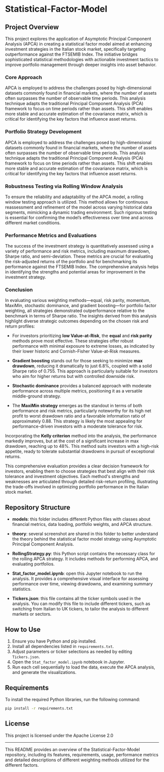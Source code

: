 # Statistical-Factor-Model

## Project Overview
This project explores the application of Asymptotic Principal Component Analysis (APCA) in creating a statistical factor model aimed at enhancing investment strategies in the Italian stock market, specifically targeting outperformance against the FTSEMIB Index. The initiative bridges sophisticated statistical methodologies with actionable investment tactics to improve portfolio management through deeper insights into asset behavior.

### Core Approach
APCA is employed to address the challenges posed by high-dimensional datasets commonly found in financial markets, where the number of assets often surpasses the number of observable time periods. This analysis technique adapts the traditional Principal Component Analysis (PCA) framework to focus on time periods rather than assets. This shift enables more stable and accurate estimation of the covariance matrix, which is critical for identifying the key factors that influence asset returns.

### Portfolio Strategy Development
APCA is employed to address the challenges posed by high-dimensional datasets commonly found in financial markets, where the number of assets often surpasses the number of observable time periods. This analysis technique adapts the traditional Principal Component Analysis (PCA) framework to focus on time periods rather than assets. This shift enables more stable and accurate estimation of the covariance matrix, which is critical for identifying the key factors that influence asset returns.

### Robustness Testing via Rolling Window Analysis
To ensure the reliability and adaptability of the APCA model, a rolling window testing approach is utilized. This method allows for continuous reassessment and refinement of the model across varying historical data segments, mimicking a dynamic trading environment. Such rigorous testing is essential for confirming the model’s effectiveness over time and across different market conditions.

### Performance Metrics and Evaluations
The success of the investment strategy is quantitatively assessed using a variety of performance and risk metrics, including maximum drawdown, Sharpe ratio, and semi-deviation. These metrics are crucial for evaluating the risk-adjusted returns of the portfolio and for benchmarking its performance against the FTSEMIB Index. The comprehensive analysis helps in identifying the strengths and potential areas for improvement in the investment strategy.

### Conclusion
In evaluating various weighting methods—equal, risk parity, momentum, MaxiMin, stochastic dominance, and gradient boosting—for portfolio factor weighting, all strategies demonstrated outperformance relative to the benchmark in terms of Sharpe ratio. The insights derived from this analysis highlight diverse strategic outcomes depending on the chosen risk and return profiles:

- For investors prioritizing **low Value-at-Risk**, the **equal** and **risk parity** methods prove most effective. These strategies offer robust performance with minimal exposure to extreme losses, as indicated by their lower historic and Cornish-Fisher Value-at-Risk measures.

- **Gradient boosting** stands out for those seeking to minimize **max drawdown**, reducing it dramatically to just 6.8%, coupled with a solid Sharpe ratio of 0.755. This approach is particularly suitable for investors who aim for higher returns but with controlled downside risk.

- **Stochastic dominance** provides a balanced approach with moderate performance across multiple metrics, positioning it as a versatile middle-ground strategy.

- The **MaxiMin strategy** emerges as the standout in terms of both performance and risk metrics, particularly noteworthy for its high net profit to worst drawdown ratio and a favorable information ratio of approximately 0.88. This strategy is likely the most appealing for performance-driven investors with a moderate tolerance for risk.

Incorporating the **Kelly criterion** method into the analysis, the performance markedly improves, but at the cost of a significant increase in max drawdown, reaching up to 48%. This method suits investors with a high-risk appetite, ready to tolerate substantial drawdowns in pursuit of exceptional returns.

This comprehensive evaluation provides a clear decision framework for investors, enabling them to choose strategies that best align with their risk tolerance and investment objectives. Each method's strengths and weaknesses are articulated through detailed risk-return profiling, illustrating the trade-offs involved in optimizing portfolio performance in the Italian stock market.

## Repository Structure

- **models**: this folder includes different Python files with classes about financial metrics, data loading, portfolio weights, and APCA structure.

- **theory**: several screenshot are shared in this folder to better understand the theory behind the statistical factor model strategy using Asymptotic Principal Component Analysis.

- **RollingStrategy.py**: this Python script contains the necessary class for the rolling APCA strategy. It includes methods for performing APCA, and evaluating portfolios.

- **Stat_factor_model.ipynb**: open this Jupyter notebook to run the analysis. It provides a comprehensive visual interface for assessing performance over time, viewing drawdowns, and examining summary statistics.

- **Tickers.json**: this file contains all the ticker symbols used in the analysis. You can modify this file to include different tickers, such as switching from Italian to UK tickers, to tailor the analysis to different markets or sectors.

## How to Use
1. Ensure you have Python and pip installed.
2. Install all dependencies listed in `requirements.txt`.
3. Adjust parameters or ticker selections as needed by editing `Tickers.json`.
4. Open the `Stat_factor_model.ipynb` notebook in Jupyter.
5. Run each cell sequentially to load the data, execute the APCA analysis, and generate the visualizations.

## Requirements
To install the required Python libraries, run the following command:
```bash
pip install -r requirements.txt
```

## License

This project is licensed under the Apache License 2.0


---

This README provides an overview of the Statistical-Factor-Model repository, including its features, requirements, usage, performance metrics and detailed descriptions of different weighting methods utilized for the different factors.

